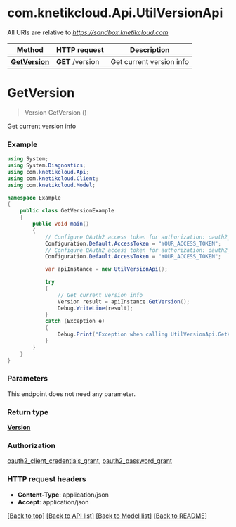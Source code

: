 # com.knetikcloud.Api.UtilVersionApi

All URIs are relative to *https://sandbox.knetikcloud.com*

Method | HTTP request | Description
------------- | ------------- | -------------
[**GetVersion**](UtilVersionApi.md#getversion) | **GET** /version | Get current version info


<a name="getversion"></a>
# **GetVersion**
> Version GetVersion ()

Get current version info

### Example
```csharp
using System;
using System.Diagnostics;
using com.knetikcloud.Api;
using com.knetikcloud.Client;
using com.knetikcloud.Model;

namespace Example
{
    public class GetVersionExample
    {
        public void main()
        {
            // Configure OAuth2 access token for authorization: oauth2_client_credentials_grant
            Configuration.Default.AccessToken = "YOUR_ACCESS_TOKEN";
            // Configure OAuth2 access token for authorization: oauth2_password_grant
            Configuration.Default.AccessToken = "YOUR_ACCESS_TOKEN";

            var apiInstance = new UtilVersionApi();

            try
            {
                // Get current version info
                Version result = apiInstance.GetVersion();
                Debug.WriteLine(result);
            }
            catch (Exception e)
            {
                Debug.Print("Exception when calling UtilVersionApi.GetVersion: " + e.Message );
            }
        }
    }
}
```

### Parameters
This endpoint does not need any parameter.

### Return type

[**Version**](Version.md)

### Authorization

[oauth2_client_credentials_grant](../README.md#oauth2_client_credentials_grant), [oauth2_password_grant](../README.md#oauth2_password_grant)

### HTTP request headers

 - **Content-Type**: application/json
 - **Accept**: application/json

[[Back to top]](#) [[Back to API list]](../README.md#documentation-for-api-endpoints) [[Back to Model list]](../README.md#documentation-for-models) [[Back to README]](../README.md)

